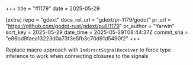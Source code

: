 +++
title = "#1179"
date = 2025-05-29

[extra]
repo = "gdext"
docs_rel_url = "gdext/pr-1179/godot"
pr_url = "https://github.com/godot-rust/gdext/pull/1179"
pr_author = "Yarwin"
sort_key = 2025-05-29
date_time = 2025-05-29T08:44:37Z
commit_sha = "e86bd9faea13223d0a73f3e5fb3c70d91d5490f2"
+++

Replace macro approach with `IndirectSignalReceiver` to force type inference to work when connecting closures to the signals
